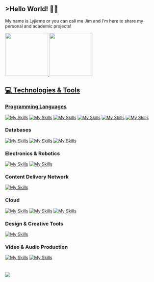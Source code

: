 ## >Hello World! 👋🏻

My name is Lyjieme or you can call me Jim and I'm here to share my personal and academic projects!

<div>
<a href="https://github.com/mboy1011">
<img height="140em" src="https://github-readme-stats.vercel.app/api/top-langs/?username=mboy1011&layout=compact&langs_count=7&theme=github_dark"/>
<img height="140em" src="https://github-readme-stats.vercel.app/api?username=mboy1011&show_icons=true&theme=github_dark&include_all_commits=true&count_private=true"/>
</div>
  
## 💻 Technologies & Tools

### Programming Languages
[![My Skills](https://skillicons.dev/icons?i=c)](https://en.wikipedia.org/wiki/C_(programming_language))
[![My Skills](https://skillicons.dev/icons?i=py)](https://www.python.org/)
[![My Skills](https://skillicons.dev/icons?i=bash)](https://www.gnu.org/software/bash/)
[![My Skills](https://skillicons.dev/icons?i=js)](https://developer.mozilla.org/en-US/docs/Web/JavaScript/Guide)
[![My Skills](https://skillicons.dev/icons?i=php)](https://www.php.net/)
[![My Skills](https://skillicons.dev/icons?i=php)](https://openjdk.org/)

### Databases
[![My Skills](https://skillicons.dev/icons?i=mysql)](https://www.myqsl.com/)
[![My Skills](https://skillicons.dev/icons?i=mongodb)](https://www.mongodb.com/)
[![My Skills](https://skillicons.dev/icons?i=firebase)](https://firebase.google.com/)

### Electronics & Robotics 
[![My Skills](https://skillicons.dev/icons?i=raspberrypi)](https://www.raspberrypi.com/)
[![My Skills](https://skillicons.dev/icons?i=arduino)](https://www.arduino.cc/)

### Content Delivery Network
[![My Skills](https://skillicons.dev/icons?i=cloudflare)](https://www.cloudflare.com/)

### Cloud
[![My Skills](https://skillicons.dev/icons?i=aws)](https://aws.amazon.com/)
[![My Skills](https://skillicons.dev/icons?i=gcp)](https://cloud.google.com/)
[![My Skills](https://skillicons.dev/icons?i=linux)](https://www.linux.org/)

### Design & Creative Tools
[![My Skills](https://skillicons.dev/icons?i=ps)](https://www.adobe.com/ph_en/products/photoshop.html)

### Video & Audio Production
[![My Skills](https://skillicons.dev/icons?i=pr)](https://www.adobe.com/ph_en/products/premiere.html)
[![My Skills](https://skillicons.dev/icons?i=au)](https://www.adobe.com/ph_en/products/audition.html)

#
![](https://komarev.com/ghpvc/?username=mboy1011&color=blue)
